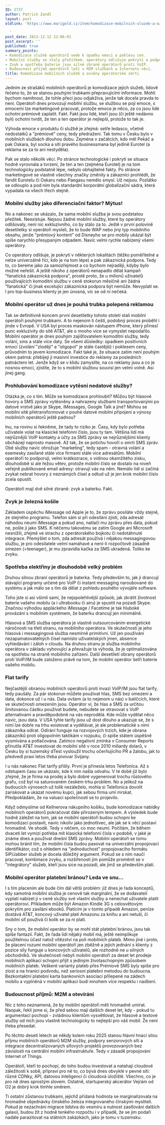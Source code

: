 ```yaml
---
ID: 2737
author: Patrick Zandl
layout: post
oldlink: 'https://www.marigold.cz/item/komodizace-mobilnich-sluzeb-a-ozveny-operatorske-smrti

  '
post_date: 2013-12-12 22:06:01
post_excerpt: ''
published: true
summary_points:
- Komodizace služeb operátorů vede k úpadku emocí a poklesu cen.
- Mobilní služby se staly přežitkem, operátory odlišuje pokrytí a podpora.
- Zvyk a spotřeba baterie jsou silné zbraně operátorů proti VoIP.
- Budoucnost příjmů operátorů leží v M2M službách a Internetu věcí.
title: Komodizace mobilních služeb a ozvěny operátorské smrti
---
```


Jedním ze strašáků mobilních operátorů je komodizace jejich služeb, lidově řečeno to, že se stanou pouhými trubkami přepravujícími informace. Mohli bychom namítnout, že tohle přeci jsou odjakživa, jenže tak docela pravda to není. Operátoři dnes provozují mobilní službu, se službou se pojí emoce, s emocemi lze marketingově pracovat, protože emoce je něco, za co jsou lidé ochotni prémiově zaplatit. Fakt. Fakt jsou lidé, kteří jsou (či ještě nedávno byli) ochotni tvrdit, že ten a ten operátor je nejlepší, protože to tak je. <!--more-->

Výhoda emoce v produktu či službě je zřejmá: setře ledasco, včetně nedostatků a "prémiové" ceny, tedy předražení. Tak tomu v Česku bylo v mobilních službách dlouhou dobu. Zejména v začátcích, kdo měl Pekáč a pak Oskara, byl socka a sítí pravého businessmana byl jedině Eurotel (a reklama se za to ani nestyděla). 

Pak se stalo několik věcí. Po stránce technologické i pokrytí se situace hodně vyrovnala a tvrzení, že ten a ten (zejména Eurotel) je na tom technologicky podstatně lépe, nebylo obhajitelné fakty. Po stránce marketingové se vlastně všechny značky změnily a zákazníci prohlédli, že fandit Eurotelu či Oskaru nebo Paegasu nemělo smysl. Už nejsou. Pozlátko se odlouplo a pod ním byla standardní korporátní globalizační sádra, která vypadala na všech třech stejně.

<h3>Mobilní služby jako diferenciační faktor? Mýtus!</h3>

No a nakonec se ukázalo, že sama mobilní služba je svou podstatou přežitek. Neexistuje. Nejsou žádné mobilní služby, které by operátory odlišovaly, není nic exkluzivního, co by stálo za to. Ještě v první polovině desetiletky si operátoři mysleli, že to bude WAP nebo jiný typ mobilního obsahu, jenže "prémiový kontent" od Disneyho se pro mobily ukázal být spíše narychlo přesypaným odpadem. Navíc velmi rychle nabízený všemi operátory. 

Co operátory odlišuje, je pokrytí v některých lokalitách (těžko poměřitelné a nelze univerzálně říci, kdo je na tom lépe) a pak zákaznická podpora. Tedy to, co bereme jako za samozřejmost a co bychom nejraději, kdyby bylo možné neřešit.  A ještě nikoho z operátorů nenapadlo dělat kampaň "fanatická zákaznická podpora", prostě proto, že u milionů uživatelů používajících komoditní službu v ceně stokorun měsíčně ani žádná "fanatická" či jinak excelující zákaznická podpora být nemůže. Nevyplatí se. I pro top-business klienty je jen únosná, víc se od ní nečeká. 

<h3>Mobilní operátor už dnes je pouhá trubka polepená reklamou</h3>

Tak se definitivně koncem první desetiletky tohoto století stali mobilní operátoři pouhými trubkami. A to nejenom ti čeští, podobný proces proběhl i jinde v Evropě. V USA byl proces maskován nástupem iPhone, který přinesl punc exkluzivity do sítě AT&T, ale o mnoho více se vymyslet nepodařilo. Mobilní operátor je dnes pouhým zajišťovatelem komoditní služby, tedy volání, sms a stále více daty. Se všemi důsledky: úpadkem positivních emocí (zvolání "zloději" a "oligopol" je stále častější) i poklesem ceny, průvodním to jevem komodizace. Fakt také je, že situace zatím není pouhým okem patrná: přebíjejí ji masivní investice do reklamy za posledních patnáctero let. Jenže když se v klidu zamyslíte, na co reklamy jsou a co je nosnou emocí, zjistíte, že  to s mobilní službou souvisí jen velmi volně. Asi jinej gang. 

<h3>Prohlubování komodizace vytěsní nedatové služby?</h3>

Otázka je, co s tím. Může se komodizace prohloubit? Můžou být hlasové hovory a SMS zprávy vytěsněny a nahrazeny službami transportovanými po datové vrstvě jako je Skype, iMessages, Google Talk a jiné? Mohou se mobilní sítě přetransformovat v pouhé datové mobilní připojení a výnosy mobilních operátorů ještě padnou?

Inu, na rovinu si řekněme, že tady to riziko je. Časy, kdy bylo potřeba uživatele volat na klasické telefonní číslo, jsou ty tam. Většina lidí má nejrůznější VoIP kontakty a účty za SMS zprávy se nejrůznějšími klienty obcházejí naprosto masově. Až tak, že se potichu hovoří o smrti SMS zpráv. Obě služby navíc ohrožuje "marketing", tedy spam - otravná volání a esemesky zasílané stále více firmami stále více adresátům. Mobilní operátoři to podporují, velmi krátkozrace, s vidinou okamžitého zisku, dlouhodobě si ale řežou větev, protože mobilní číslo se dostalo na roveň veřejně publikované email adresy: otravují vás na něm. Nemálo lidí si začíná zvykat nebrat hovory z neznámých čísel a odtud už je jen krok mobilní číslo zcela opustit. 

Operátoři mají dvě silné zbraně: zvyk a baterku. Fakt. 

<h3>Zvyk je železná košile</h3>

Základem úspěchu iMessage od Apple je to, že zprávu posíláte vždy stejně, ze stejného programu. Telefon sám si při odesílání zjistí, zda adresát náhodou neumí iMessage a pokud ano, natlačí mu zprávu přes data, pokud ne, pošle ji jako SMS. K něčemu takovému se zatím Google ani Microsoft nesnížili, zřejmě ve strachu z operátorského bojkotu či nedotáhnuté integrace. Přemýšlet o tom, zda adresát používá i nějakou messagingovou službu, je pro odesilatele velmi namáhavé a není-li rozpočtově zásadně omezen (=teenager), je mu zpravidla kačka za SMS ukradená. Toliko ke zvyku. 

<h3>Spotřeba elektřiny je dlouhodobě velký problém</h3>

Druhou silnou zbraní operátorů je baterka. Tedy především to, jak ji drancují stávající programy určené pro VoIP či instant messaging naroubované do systému a jak málo se s tím dá dělat z pohledu pouhého vývojáře software. 

Toho jste si asi všimli sami, že nejspolehlivější způsob, jak zkrátit životnost baterie vašeho mobilu (a i ultrabooku či airu) je spustit na pozadí Skype. Značnou výhodou appláckého iMessage / Facetime je tak hluboké provázání s mobilním systémem, že baterku drancují jen minimálně.  

Hlasová a SMS služba operátora je vlastně outsourcováním energetické náročnosti na třetí stranu, na mobilního operátora. Ve skutečnosti je jeho hlasová i messagingová služba nesmírně primitivní. Už jen používání nezapamatovatelných čísel namísto uživatelských jmen, absence vyhledávání i záloh v cloudu.  Na druhou stranu je služba mobilního operátora v základu vyhovující a převažuje ta výhoda, že je optimalizována na spotřebu na straně mobilního zařízení. Další desetiletí obrany operátorů proti VoIP/IM bude založeno právě na tom, že mobilní operátor šetří baterie vašeho mobilu. 

<h3>Flat tarify</h3>

Nejčastější obranou mobilních operátorů proti invazi VoIP/IM jsou flat tarify, tedy paušály. Za pár stokorun můžete používat hlas, SMS bez omezení a data, dokonce už i u nás. Data ovšem (a to nejenom u nás) v balíčcích, které ve skutečnosti omezením jsou. Operátor ví, že hlas a SMS za určitou limitovanou částku používat budete, nebudete se otravovat s VoIP alternativami a pravděpodobně na vás neprodělá. Kde může vydělat něco navíc, jsou data. V USA tyhle tarify jsou už dost dlouho a ukazuje se, že s nimi lze dobře na trhu existovat a vydělávat, je ale problematické s nimi zákazníka odírat. Odírání funguje na rozvojových trzích, kde je obrana zákazníků proti oligopolním taktikám v rozpuku, či spíše státem úspěšně vysmívána a potlačována. Zatímco negativní zmínka v Consumer Reports přinutila AT&T investovat do mobilní sítě v roce 2010 miliardy dolarů, v Česku by si tuzemský dTest vysloužil trochu očerňujícího PR a žalobu, jak to předvedl praxi letos třeba pivovar Svijany.  

I u nás nakonec Flat tarify přišly. První je přinesla letos Telefonica. Až s odstupem času se ukázalo, kde k nim našla odvahu. V té době již bylo zřejmé, že je firma na prodej a bylo dobré vygenerovat trochu růstového grafu, což byl na saturovaném českém trhu problém. No a jelikož na budoucích výnosech už tolik nezáleželo, mohla si Telefonica dovolit zariskovat a ukázat novému kupci, jak sebou firma umí mrskat. Předpokládám, že na valuaci společnosti se to projevilo. 

Když odmyslíme od Kellnerova nákupního košíku, bude komodizace nabídky mobilních operátorů pokračovat dále přirozeným tempem. A výsledek bude hodně záležet na tom, jak se mobilní operátoři budou schopni ke komodizaci postavit, navíc nikoliv jako jednotlivec, ale jak se k věcí postaví hromadně. Ve shodě. Tedy v něčem, co moc neumí. Počítám, že během dvaceti let vymizí potřeba mít klasická telefonní čísla v podobě, v jaké je známe dnes a používat dnešní SMS zprávy. Mobilní operátoři se tomu mohou bránit tím, že mobilní čísla budou pasovat na univerzální propojovací identifikátor, což s ohledem na "jednoduchost" propojovacího formátu SIP/Jabber služeb je docela důležitý argument. Pokud se s ním naučí pracovat, kombinace zvyku, a rozšířenosti jim pomůže proměnit se v "integrátory" služeb, kteří jsou sice na pozadí, ale jimž se především platí. 

<h3>Mobilní operátor platební bránou? Leda ve snu...</h3>

I s tím placením ale bude čím dál větší problém: již dnes je řada konceptů, kdy samotná mobilní služba je cenově tak marginální, že se dodavateli vyplatí nabízet ji v ceně služby své vlastní služby a nenechat uživatele platit operátorovi.  Příkladem může být Amazon Kindle 3G s celosvětovým pokrytím pro zasílání ebooků. Platícím je v tomto případě Amazon, peníze dostává AT&T, koncový uživatel platí Amazonu za knihu a ani netuší, čí mobilní síť používá či kolik se za ni platí. 

Sny o tom, že mobilní operátor by se mohl stát platební bránou, jsou tak spíše fantazií. Fakt, že řada lidí nějaký mobil má, ještě neimplikuje použitelnou účast natož vítězství na poli mobilních plateb. Mimo jiné i proto, že placení rozumí mobilní operátoři jen zběžně a jejich jednání s klienty z pozice síly funguje u koncových uživatelů, ale rozhodně ne u silných obchodníků. Ve skutečnosti nebyli mobilní operátoři za deset let prodeje mobilních aplikací schopni přijít s jediným životaschopným způsobem mobilních plateb. Veškeré varianty plateb přes Prémiové SMS byly spíše pro zlost a na hranici podvodu, než seriosní platební metodou do budoucna. Bezkontaktní platební karta bankovních asociací přilepené na zádech mobilu a vyplněná v mobilní aplikaci budí mnohem více respektu i nadšení. 

<h3>Budoucnost příjmů: M2M a otevírání</h3>

Nic z toho neznamená, že by mobilní operátoři měli hromadně umírat. Naopak, řekli jsme si, že před sebou mají dalších deset let, kdy - pokud tu argumentaci pochopí - zvládnou klientům vysvětlovat, že hlasové a textové služby od nich jsou vlastně technologicky to nejlepší pro váš mobil. Že není třeba přesedat. 

Po těchto deseti letech se někdy kolem roku 2025 stanou hlavní hnací silou příjmu mobilních operátorů M2M služby, podpory senzorových sítí a integrace decentralizovaných síťových projektů provozovaných bez závislosti na centrální mobilní infrastruktuře. Tedy v zásadě propojování Internet of Things.   

Operátoři, kteří to pochopí, do toho budou investovat a natahají cloudové záležitosti k sobě, připraví pro ně to, co bývá dnes obvyklé v pevné síti: různé CDNky, API, datovou inteligenci či cloudová úložiště. Všechno, co je pro ně dnes sprostým slovem. Ostatně, startuperský akcerátor Vejrám od O2 je dobrý krok tímhle směrem.

Ti ostatní zůstanou trubkami, jejichž přidaná hodnota se marginalizovala na hromadné objednávky čínského železa integrovaného čínskými mysliteli. Pokud je nezachrání migrace lidstva do vesmíru a nutnost zasíťování dalších galaxií, budou žít z hodně tenkého rozpočtu i v případě, že se jim podaří nadále parazitovat na státních zakázkách, jako je tomu v tuzemsku.
